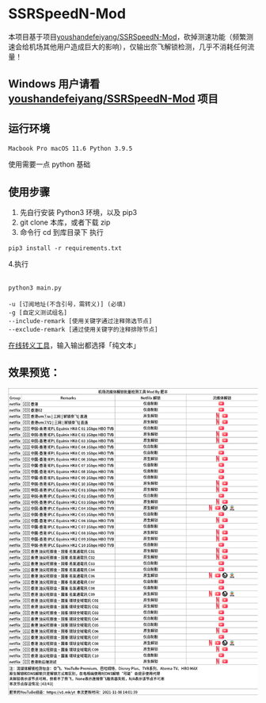 # SSRSpeedN-Mod
本项目基于项目[youshandefeiyang/SSRSpeedN-Mod](https://github.com/youshandefeiyang/SSRSpeedN-Mod)，砍掉测速功能（频繁测速会给机场其他用户造成巨大的影响），仅输出奈飞解锁检测，几乎不消耗任何流量！<br/>

## Windows 用户请看 [youshandefeiyang/SSRSpeedN-Mod](https://github.com/youshandefeiyang/SSRSpeedN-Mod) 项目

## 运行环境

`
Macbook Pro
macOS 11.6
Python 3.9.5
`

使用需要一点 python 基础
## 使用步骤
1. 先自行安装 Python3 环境，以及 pip3
2. git clone 本库，或者下载 zip
3. 命令行 cd 到库目录下 执行
```terminal
pip3 install -r requirements.txt
```
4.执行
```terminal

python3 main.py

-u [订阅地址(不含引号，需转义)] (必填)   
-g [自定义测试组名] 
--include-remark [使用关键字通过注释筛选节点] 
--exclude-remark [通过使用关键字的注释排除节点] 
```

[在线转义工具](https://codeplayer.vip/app/string-escape)，输入输出都选择「纯文本」

## 效果预览：
![result](https://raw.githubusercontent.com/chinnsenn/BlogFigureBed/master/blogimg2021-11-08-14-01-39.png)